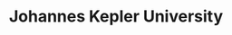 ---
title: "Johannes Kepler University"
university: "Johannes Kepler University"
year: "2015-2018"
degree: "Master in Computer Science (unfinished degree)"

---